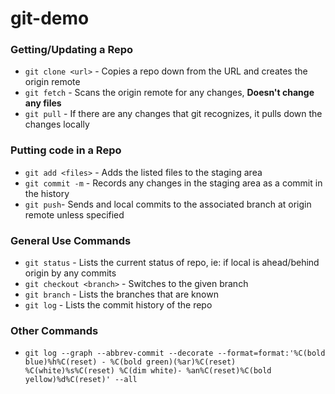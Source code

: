 # git-demo

### Getting/Updating a Repo
* `git clone <url>` - Copies a repo down from the URL and creates the origin remote
* `git fetch` - Scans the origin remote for any changes, **Doesn't change any files**
* `git pull` - If there are any changes that git recognizes, it pulls down the changes locally

### Putting code in a Repo
* `git add <files>` - Adds the listed files to the staging area 
* `git commit -m` - Records any changes in the staging area as a commit in the history 
* `git push`- Sends and local commits to the associated branch at origin remote unless specified

### General Use Commands
* `git status` - Lists the current status of repo, ie: if local is ahead/behind origin by any commits
* `git checkout <branch>` - Switches to the given branch 
* `git branch` - Lists the branches that are known
* `git log` - Lists the commit history of the repo


### Other Commands
* `git log --graph --abbrev-commit --decorate --format=format:'%C(bold blue)%h%C(reset) - %C(bold green)(%ar)%C(reset) %C(white)%s%C(reset) %C(dim white)- %an%C(reset)%C(bold yellow)%d%C(reset)' --all`
